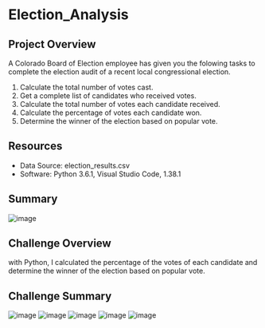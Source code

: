 # Election_Analysis

## Project Overview
A Colorado Board of Election employee has given you the folowing tasks to complete the election audit of a recent local congressional election.

1. Calculate the total number of votes cast.
2. Get a complete list of candidates who received votes.
3. Calculate the total number of votes each candidate received.
4. Calculate the percentage of votes each candidate won.
5. Determine the winner of the election based on popular vote.

## Resources
- Data Source: election_results.csv
- Software: Python 3.6.1, Visual Studio Code, 1.38.1

## Summary
![image](https://user-images.githubusercontent.com/100230706/158097576-cf1967a8-b236-4792-9416-c046f6ee2864.png)


## Challenge Overview

with Python, I calculated the percentage of the votes of each candidate and determine the winner of the election based on popular vote.

## Challenge Summary
![image](https://user-images.githubusercontent.com/100230706/158097818-8175387e-a7e1-4b2f-b1eb-3da864553996.png)
![image](https://user-images.githubusercontent.com/100230706/158097850-75eca264-3742-4769-93c2-1af6eb025b07.png)
![image](https://user-images.githubusercontent.com/100230706/158097879-49d97e0e-3f7c-4291-a6cf-bde9ce64abaa.png)
![image](https://user-images.githubusercontent.com/100230706/158097902-aa554282-609f-4fba-a1eb-dc7ed1bb42fb.png)
![image](https://user-images.githubusercontent.com/100230706/158097929-bd4a8edc-7073-4039-8976-7afea9f30c06.png)
